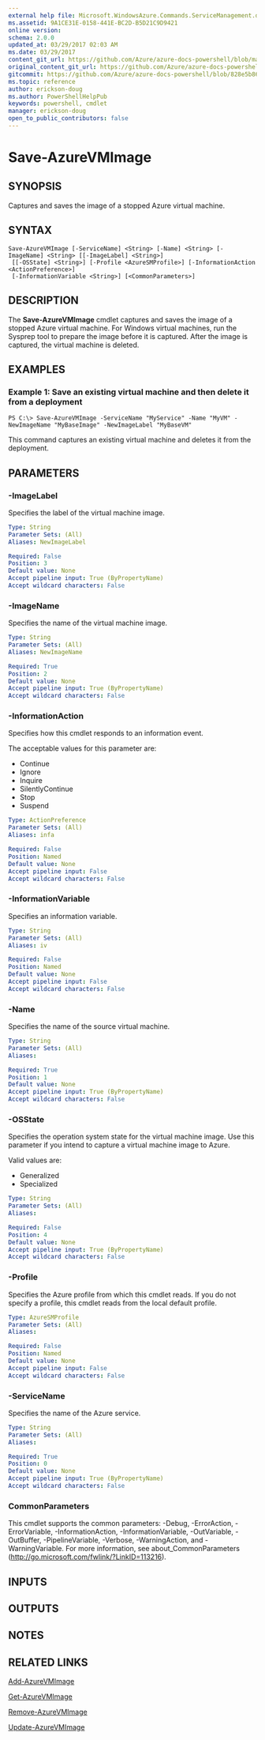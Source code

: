```yaml
---
external help file: Microsoft.WindowsAzure.Commands.ServiceManagement.dll-Help.xml
ms.assetid: 9A1CE31E-0158-441E-BC2D-B5D21C9D9421
online version:
schema: 2.0.0
updated_at: 03/29/2017 02:03 AM
ms.date: 03/29/2017
content_git_url: https://github.com/Azure/azure-docs-powershell/blob/master/azureps-cmdlets-docs/ServiceManagement/Azure/v3.7.0/Save-AzureVMImage.md
original_content_git_url: https://github.com/Azure/azure-docs-powershell/blob/master/azureps-cmdlets-docs/ServiceManagement/Azure/v3.7.0/Save-AzureVMImage.md
gitcommit: https://github.com/Azure/azure-docs-powershell/blob/828e5b8648af6bdf3119ffe0cd409647f00de183
ms.topic: reference
author: erickson-doug
ms.author: PowerShellHelpPub
keywords: powershell, cmdlet
manager: erickson-doug
open_to_public_contributors: false
---
```


# Save-AzureVMImage

## SYNOPSIS
Captures and saves the image of a stopped Azure virtual machine.

## SYNTAX

```
Save-AzureVMImage [-ServiceName] <String> [-Name] <String> [-ImageName] <String> [[-ImageLabel] <String>]
 [[-OSState] <String>] [-Profile <AzureSMProfile>] [-InformationAction <ActionPreference>]
 [-InformationVariable <String>] [<CommonParameters>]
```

## DESCRIPTION
The **Save-AzureVMImage** cmdlet captures and saves the image of a stopped Azure virtual machine.
For Windows virtual machines, run the Sysprep tool to prepare the image before it is captured.
After the image is captured, the virtual machine is deleted.

## EXAMPLES

### Example 1: Save an existing virtual machine and then delete it from a deployment
```
PS C:\> Save-AzureVMImage -ServiceName "MyService" -Name "MyVM" -NewImageName "MyBaseImage" -NewImageLabel "MyBaseVM"
```

This command captures an existing virtual machine and deletes it from the deployment.

## PARAMETERS

### -ImageLabel
Specifies the label of the virtual machine image.

```yaml
Type: String
Parameter Sets: (All)
Aliases: NewImageLabel

Required: False
Position: 3
Default value: None
Accept pipeline input: True (ByPropertyName)
Accept wildcard characters: False
```

### -ImageName
Specifies the name of the virtual machine image.

```yaml
Type: String
Parameter Sets: (All)
Aliases: NewImageName

Required: True
Position: 2
Default value: None
Accept pipeline input: True (ByPropertyName)
Accept wildcard characters: False
```

### -InformationAction
Specifies how this cmdlet responds to an information event.

The acceptable values for this parameter are:

- Continue
- Ignore
- Inquire
- SilentlyContinue
- Stop
- Suspend

```yaml
Type: ActionPreference
Parameter Sets: (All)
Aliases: infa

Required: False
Position: Named
Default value: None
Accept pipeline input: False
Accept wildcard characters: False
```

### -InformationVariable
Specifies an information variable.

```yaml
Type: String
Parameter Sets: (All)
Aliases: iv

Required: False
Position: Named
Default value: None
Accept pipeline input: False
Accept wildcard characters: False
```

### -Name
Specifies the name of the source virtual machine.

```yaml
Type: String
Parameter Sets: (All)
Aliases: 

Required: True
Position: 1
Default value: None
Accept pipeline input: True (ByPropertyName)
Accept wildcard characters: False
```

### -OSState
Specifies the operation system state for the virtual machine image.
Use this parameter if you intend to capture a virtual machine image to Azure.

Valid values are:

- Generalized
- Specialized

```yaml
Type: String
Parameter Sets: (All)
Aliases: 

Required: False
Position: 4
Default value: None
Accept pipeline input: True (ByPropertyName)
Accept wildcard characters: False
```

### -Profile
Specifies the Azure profile from which this cmdlet reads.
If you do not specify a profile, this cmdlet reads from the local default profile.

```yaml
Type: AzureSMProfile
Parameter Sets: (All)
Aliases: 

Required: False
Position: Named
Default value: None
Accept pipeline input: False
Accept wildcard characters: False
```

### -ServiceName
Specifies the name of the Azure service.

```yaml
Type: String
Parameter Sets: (All)
Aliases: 

Required: True
Position: 0
Default value: None
Accept pipeline input: True (ByPropertyName)
Accept wildcard characters: False
```

### CommonParameters
This cmdlet supports the common parameters: -Debug, -ErrorAction, -ErrorVariable, -InformationAction, -InformationVariable, -OutVariable, -OutBuffer, -PipelineVariable, -Verbose, -WarningAction, and -WarningVariable. For more information, see about_CommonParameters (http://go.microsoft.com/fwlink/?LinkID=113216).

## INPUTS

## OUTPUTS

## NOTES

## RELATED LINKS

[Add-AzureVMImage](./Add-AzureVMImage.md)

[Get-AzureVMImage](./Get-AzureVMImage.md)

[Remove-AzureVMImage](./Remove-AzureVMImage.md)

[Update-AzureVMImage](./Update-AzureVMImage.md)


